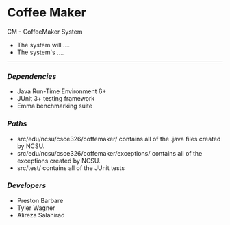 # Coffee Maker

CM - CoffeeMaker System

 - The system will ....
 - The system's ....

___

### *Dependencies*
  * Java Run-Time Environment 6+
  * JUnit 3+ testing framework
  * Emma benchmarking suite

### *Paths*
  * src/edu/ncsu/csce326/coffemaker/ contains all of the .java files created by NCSU.
  * src/edu/ncsu/csce326/coffemaker/exceptions/ contains all of the exceptions created by NCSU.
  * src/test/ contains all of the JUnit tests

### *Developers*
  * Preston Barbare
  * Tyler Wagner
  * Alireza Salahirad
